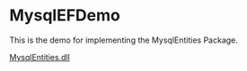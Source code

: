 # MysqlEFDemo
This is the demo for implementing the MysqlEntities Package.
 
[MysqlEntities.dll](https://github.com/pranilism/MysqlEntities)

